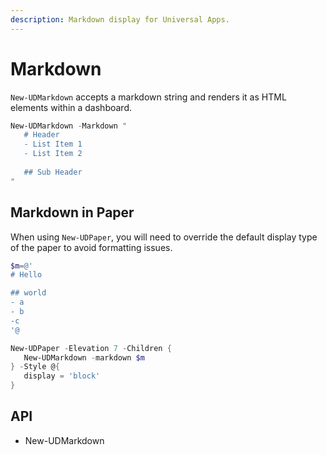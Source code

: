 ```yaml
---
description: Markdown display for Universal Apps.
---
```


# Markdown

`New-UDMarkdown` accepts a markdown string and renders it as HTML elements within a dashboard.

```powershell
New-UDMarkdown -Markdown "
   # Header
   - List Item 1
   - List Item 2
   
   ## Sub Header
"
```

## Markdown in Paper

When using `New-UDPaper`, you will need to override the default display type of the paper to avoid formatting issues.&#x20;

```powershell
$m=@'
# Hello

## world
- a
- b
-c
'@

New-UDPaper -Elevation 7 -Children {
   New-UDMarkdown -markdown $m
} -Style @{
   display = 'block'
}
```

## API

* New-UDMarkdown
